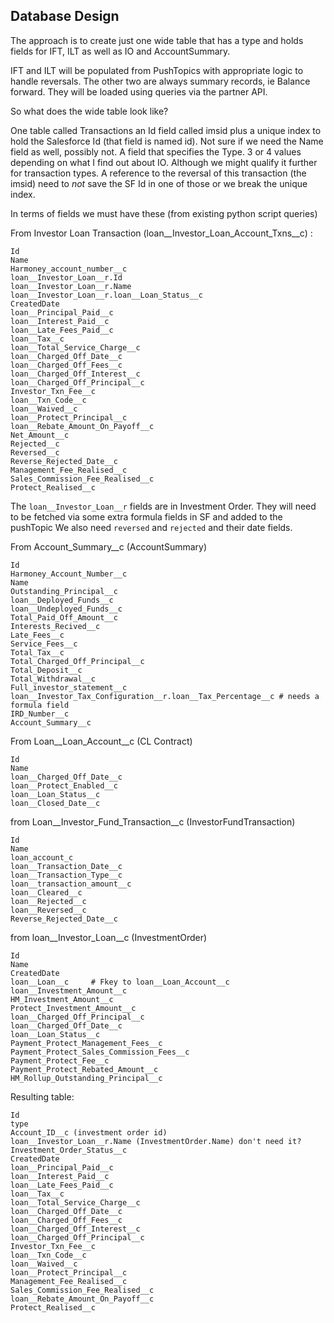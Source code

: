 Database Design
--

The approach is to create just one wide table that has a type and holds fields for IFT, ILT as well as IO and AccountSummary.

IFT and ILT will be populated from PushTopics with appropriate logic to handle reversals.
The other two are always summary records, ie Balance forward. They will be loaded using queries via the partner API.

So what does the wide table look like?

One table called Transactions
an Id field called imsid plus a unique index to hold the Salesforce Id (that field is named id). Not sure if we need the Name field as well, possibly not.
A field that specifies the Type. 3 or 4 values depending on what I find out about IO.
Although we might qualify it further for transaction types.
A reference to the reversal of this transaction (the imsid) need to *not* save the SF Id in one of those or we break the unique index.

In terms of fields we must have these (from existing python script queries)

From Investor Loan Transaction (loan__Investor_Loan_Account_Txns__c) :

```
Id
Name
Harmoney_account_number__c
loan__Investor_Loan__r.Id
loan__Investor_Loan__r.Name
loan__Investor_Loan__r.loan__Loan_Status__c
CreatedDate              
loan__Principal_Paid__c  
loan__Interest_Paid__c   
loan__Late_Fees_Paid__c  
loan__Tax__c             
loan__Total_Service_Charge__c              
loan__Charged_Off_Date__c
loan__Charged_Off_Fees__c
loan__Charged_Off_Interest__c              
loan__Charged_Off_Principal__c             
Investor_Txn_Fee__c      
loan__Txn_Code__c        
loan__Waived__c          
loan__Protect_Principal__c 
loan__Rebate_Amount_On_Payoff__c
Net_Amount__c           
Rejected__c
Reversed__c
Reverse_Rejected_Date__c
Management_Fee_Realised__c 
Sales_Commission_Fee_Realised__c           
Protect_Realised__c
```
The `loan__Investor_Loan__r` fields are in Investment Order. They will need to be fetched via some extra formula fields in SF and added to the pushTopic
We also need `reversed` and `rejected` and their date fields.

From Account_Summary__c (AccountSummary)
```
Id
Harmoney_Account_Number__c
Name                      
Outstanding_Principal__c  
loan__Deployed_Funds__c   
loan__Undeployed_Funds__c 
Total_Paid_Off_Amount__c  
Interests_Recived__c      
Late_Fees__c              
Service_Fees__c           
Total_Tax__c              
Total_Charged_Off_Principal__c
Total_Deposit__c          
Total_Withdrawal__c       
Full_investor_statement__c
loan__Investor_Tax_Configuration__r.loan__Tax_Percentage__c # needs a formula field
IRD_Number__c                                      
Account_Summary__c        
```

From Loan__Loan_Account__c (CL Contract)
```
Id
Name 
loan__Charged_Off_Date__c
loan__Protect_Enabled__c 
loan__Loan_Status__c     
loan__Closed_Date__c     
```

from Loan__Investor_Fund_Transaction__c (InvestorFundTransaction)

```
Id
Name
loan_account_c
loan__Transaction_Date__c
loan__Transaction_Type__c
loan__transaction_amount__c
loan__Cleared__c         
loan__Rejected__c
loan__Reversed__c
Reverse_Rejected_Date__c        
```

from loan__Investor_Loan__c (InvestmentOrder)
```
Id
Name
CreatedDate
loan__Loan__c     # Fkey to loan__Loan_Account__c
loan__Investment_Amount__c
HM_Investment_Amount__c   
Protect_Investment_Amount__c
loan__Charged_Off_Principal__c
loan__Charged_Off_Date__c 
loan__Loan_Status__c      
Payment_Protect_Management_Fees__c
Payment_Protect_Sales_Commission_Fees__c
Payment_Protect_Fee__c    
Payment_Protect_Rebated_Amount__c 
HM_Rollup_Outstanding_Principal__c
```

Resulting table:
```
Id
type
Account_ID__c (investment order id)
loan__Investor_Loan__r.Name (InvestmentOrder.Name) don't need it?
Investment_Order_Status__c
CreatedDate              
loan__Principal_Paid__c  
loan__Interest_Paid__c   
loan__Late_Fees_Paid__c  
loan__Tax__c             
loan__Total_Service_Charge__c              
loan__Charged_Off_Date__c
loan__Charged_Off_Fees__c
loan__Charged_Off_Interest__c              
loan__Charged_Off_Principal__c             
Investor_Txn_Fee__c      
loan__Txn_Code__c        
loan__Waived__c          
loan__Protect_Principal__c 
Management_Fee_Realised__c 
Sales_Commission_Fee_Realised__c           
loan__Rebate_Amount_On_Payoff__c           
Protect_Realised__c
```